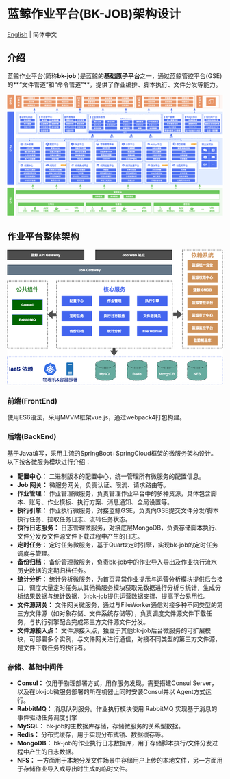 # 蓝鲸作业平台(BK-JOB)架构设计

[English](architecture.en.md) | 简体中文

## 介绍
蓝鲸作业平台(简称**bk-job** )是蓝鲸的**基础原子平台**之一，通过蓝鲸管控平台(GSE)的**“文件管道”和“命令管道”**，提供了作业编排、脚本执行、文件分发等能力。


![BluekingArchitecture](../resource/img/bk_architecture_cn.png)





## 作业平台整体架构

![Architecture](../resource/img/architecture.png)

### 前端(FrontEnd)

  使用ES6语法，采用MVVM框架vue.js，通过webpack4打包构建。

### 后端(BackEnd)

基于Java编写，采用主流的SpringBoot+SpringCloud框架的微服务架构设计。以下按各微服务模块进行介绍：

  - **配置中心：** 二进制版本的配置中心，统一管理所有微服务的配置信息。
  - **Job 网关：** 微服务网关，负责认证、限流、请求路由等。
  - **作业管理：** 作业管理微服务，负责管理作业平台中的多种资源，具体包含脚本、账号、作业模板、执行方案、消息通知、全局设置等。
  - **执行引擎：** 作业执行微服务，对接蓝鲸GSE，负责向GSE提交文件分发/脚本执行任务、拉取任务日志、流转任务状态。
  - **执行日志服务：** 日志管理微服务，对接底层MongoDB，负责存储脚本执行、文件分发及文件源文件下载过程中产生的日志。
  - **定时任务：** 定时任务微服务，基于Quartz定时引擎，实现bk-job的定时任务调度与管理。
  - **备份归档：** 备份管理微服务，负责bk-job中的作业导入导出及作业执行流水历史数据的定期归档任务。
  - **统计分析：** 统计分析微服务，为首页异常作业提示与运营分析模块提供后台接口，调度大量定时任务从其他微服务模块获取元数据进行分析与统计，生成分析结果数据与统计数据，为bk-job提供运营数据支撑、提高平台易用性。
  - **文件源网关：** 文件网关微服务，通过与FileWorker通信对接多种不同类型的第三方文件源（如对象存储、文件系统存储等），负责调度文件源文件下载任务，与执行引擎配合完成第三方文件源文件分发。
  - **文件源接入点：** 文件源接入点，独立于其他bk-job后台微服务的可扩展模块，可部署多个实例，与文件网关进行通信，对接不同类型的第三方文件源，是文件下载任务的执行者。

### 存储、基础中间件

  - **Consul：** 仅用于物理部署方式，用作服务发现。需要搭建Consul Server， 以及在bk-job微服务部署的所在机器上同时安装Consul并以 Agent方式运行。
  - **RabbitMQ：** 消息队列服务。作业执行模块使用 RabbitMQ 实现基于消息的事件驱动任务调度引擎
  - **MySQL：** bk-job的主数据库存储，存储微服务的关系型数据。
  - **Redis：** 分布式缓存，用于实现分布式锁、数据缓存等。
  - **MongoDB：** bk-job的作业执行日志数据库，用于存储脚本执行/文件分发过程中产生的日志数据。
  - **NFS：** 一方面用于本地分发文件场景中存储用户上传的本地文件，另一方面用于存储作业导入或导出时生成的临时文件。

